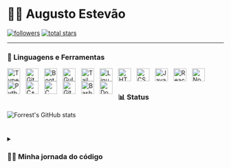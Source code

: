 # 🏄‍♂️ Augusto Estevão

   <p align="left">
      <a href="https://www.youtube.com/c/fknight">
      <a href="https://github.com/AugustoEstevaoMonte?tab=followers">
         <img alt="followers" title="Follow me on Github" src="https://custom-icon-badges.demolab.com/github/followers/AugustoEstevaoMonte?color=236ad3&labelColor=1155ba&style=for-the-badge&logo=person-add&label=Follow&logoColor=white"/></a>
      <a href="https://github.com/AugustoEstevaoMonte?tab=repositories&sort=stargazers">
         <img alt="total stars" title="Total stars on GitHub" src="https://custom-icon-badges.demolab.com/github/stars/AugustoEstevaoMonte?color=55960c&style=for-the-badge&labelColor=488207&logo=star"/></a>
   </p>

---

### 🧰 Linguagens e Ferramentas

<img align="left" alt="TypeScript" width="30px" style="padding-right:10px;" src="https://cdn.jsdelivr.net/gh/devicons/devicon/icons/typescript/typescript-plain.svg" />
<img align="left" alt="Git" width="30px" style="padding-right:10px;" src="https://cdn.jsdelivr.net/gh/devicons/devicon/icons/git/git-original.svg" />
<img align="left" alt="Bootstrap" width="30px" style="padding-right:10px;" src="https://cdn.jsdelivr.net/gh/devicons/devicon/icons/bootstrap/bootstrap-original.svg" />
<img align="left" alt="Gulp.JS" width="30px" style="padding-right:10px;" src="https://cdn.jsdelivr.net/gh/devicons/devicon/icons/gulp/gulp-plain.svg"/>
<img align="left" alt="Tailwind" width="30px" style="padding-right:10px;" src="https://cdn.jsdelivr.net/gh/devicons/devicon/icons/tailwindcss/tailwindcss-original-wordmark.svg"/>
<img align="left" alt="Linux" width="30px" style="padding-right:10px;" src="https://cdn.jsdelivr.net/gh/devicons/devicon/icons/linux/linux-original.svg" />
<img align="left" alt="HTML" width="30px" style="padding-right:10px;" src="https://cdn.jsdelivr.net/gh/devicons/devicon/icons/html5/html5-plain.svg" />
<img align="left" alt="CSS" width="30px" style="padding-right:10px;" src="https://cdn.jsdelivr.net/gh/devicons/devicon/icons/css3/css3-plain.svg" />
<img align="left" alt="JavaScript" width="30px" style="padding-right:10px;" src="https://cdn.jsdelivr.net/gh/devicons/devicon/icons/javascript/javascript-plain.svg" />
<img align="left" alt="React" width="30px" style="padding-right:10px;" src="https://cdn.jsdelivr.net/gh/devicons/devicon/icons/react/react-original.svg" />
<img align="left" alt="NodeJS" width="30px" style="padding-right:10px;" src="https://cdn.jsdelivr.net/gh/devicons/devicon/icons/nodejs/nodejs-original.svg" />
<img align="left" alt="Python" width="30px" style="padding-right:10px;" src="https://cdn.jsdelivr.net/gh/devicons/devicon/icons/python/python-plain.svg" />
<img align="left" alt="C++" width="30px" style="padding-right:10px;" src="https://cdn.jsdelivr.net/gh/devicons/devicon/icons/cplusplus/cplusplus-line.svg" />
<img align="left" alt="C" width="30px" style="padding-right:10px;" src="https://cdn.jsdelivr.net/gh/devicons/devicon/icons/c/c-original.svg">
<img align="left" alt="GitHub" width="30px" style="padding-right:10px;" src="https://cdn.jsdelivr.net/gh/devicons/devicon/icons/github/github-original.svg" />
<img align="left" alt="Bash" width="30px" style="padding-right:10px;" src="https://cdn.jsdelivr.net/gh/devicons/devicon/icons/bash/bash-original.svg" />
<img align="left" alt="Docker" width="30px" style="padding-right:10px;" src="https://cdn.jsdelivr.net/gh/devicons/devicon/icons/docker/docker-original.svg"/>
<br />

#

#

### 📊 Status

![Forrest's GitHub stats](https://github-readme-stats.vercel.app/api?username=AugustoEstevaoMonte&show_icons=true&theme=gruvbox)

<!-- ![GitHub Streak](https://streak-stats.demolab.com?user=AugustoEstevaoMonte&theme=gruvbox&border_radius=4.5) -->

#

<details>
 <summary><h3>👨‍💻 Minha jornada do código</h3></summary>
   👾 Afinal, quem é o Augusto?
Atualmente estou em busca de um emprego em Business Intelligence, porém tenho mais experiência criando websites usando VTEX e Wordpress, o que uma jornada desafiadora e instigante na qual consegui aprender várias coisas novas e principalmente trabalhar com prazos, agora estou em busca de consolidar os meus conhecimentos na área de Data Science.

No meu tempo livre gosto de ler livros sobre data science na prática, modelagem e governança de dados.

👨‍💻 Jornada Full stack
[2021] Estágiário no Conselho Federal de Medicina atuei desenvolvendo do zero um site desde UI/UX, front-end até o back-end com Wordpress, construí o hotsite do PAE. 

[2022] Estágiário na Jobspace atuei em diversos projetos de grandes empresas que me proporcionou a experimentação de trabalhar com prazos definidos, escopos de projetos e desenvolvimento de software usando VTEX CMS, e Wordpress.


🧙 Aprendendo a aprender
Além da trajetória profissional, tenho assumido um compromisso com o meu processo de aprendizagem e te convido a conhecer e acompanhar de perto o desenvolvimento do meu trabalho:
<br>
🔹 Portfólio: https://portfoliodevaugusto.herokuapp.com/
<br>
🔹 Github: https://github.com/AugustoEstevaoMonte
